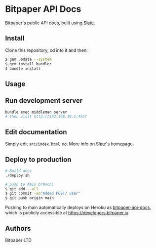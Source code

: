 # Bitpaper API Docs

Bitpaper's public API docs, built using [Slate][slate].

## Install

Clone this repository, cd into it and then:

```bash
$ gem update --system
$ gem install bundler
$ bundle install
```

## Usage

## Run development server

```bash
bundle exec middleman server
# then visit http://192.168.10.1:4567
```

## Edit documentation

Simply edit `src/index.html.md`.
More info on [Slate's][slate] homepage.

## Deploy to production

```bash
# Build docs
./deploy.sh

# push to main branch:
$ git add --all
$ git commit -am"Added POST/ user"
$ git push origin main
```

Pushing to main automatically deploys on Heroku as
[bitpaper-api-docs](https://dashboard.heroku.com/apps/bitpaper-api-docs),
which is publicly accessible at https://developers.bitpaper.io

[slate]: https://github.com/slatedocs/slate

## Authors

Bitpaper LTD
